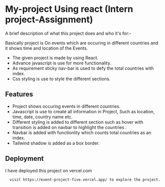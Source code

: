 # My-project Using react (Intern project-Assignment)

A brief description of what this project does and who it's for:-

Basically project is On events which are occuring in different
countries and it shows time and location of the
Events.

- The given project is made by using React.
- Advance javascript is use for more functionality. 
- As requirement sticky nav-bar is used to defy the total countries
  with index.
- Css styling is use to style the different sections.


 
## Features

- Project shows occuring events in different countries.
- Javascript is use to create all information in Project, Such as 
  location, time, date, country name etc.
- Different styling is added to different section such as hover with
  transition is added on navbar to highlight the countries .
- Navbar is added with functionlity which counts total countries as an index.
- Tailwind shadow is added as a box border.

## Deployment

I have deployed this project on vercel.com

```bash
  visit https://event-project-five.vercel.app/ to explore the project.

